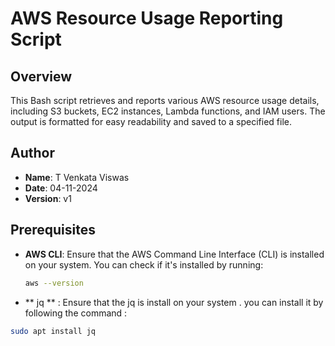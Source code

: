 # AWS Resource Usage Reporting Script

## Overview

This Bash script retrieves and reports various AWS resource usage details, including S3 buckets, EC2 instances, Lambda functions, and IAM users. The output is formatted for easy readability and saved to a specified file.

## Author

- **Name**: T Venkata Viswas
- **Date**: 04-11-2024
- **Version**: v1

## Prerequisites

- **AWS CLI**: Ensure that the AWS Command Line Interface (CLI) is installed on your system. You can check if it's installed by running:
  ```bash
  aws --version
- ** jq ** : Ensure that the jq is install on your system . you can install it by following the command : 
 ```bash 
 sudo apt install jq 
